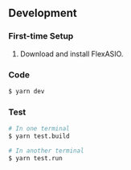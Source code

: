 ## Development

### First-time Setup

1. Download and install FlexASIO.

### Code

```zsh
$ yarn dev
```

### Test

```zsh
# In one terminal
$ yarn test.build

# In another terminal
$ yarn test.run
```
